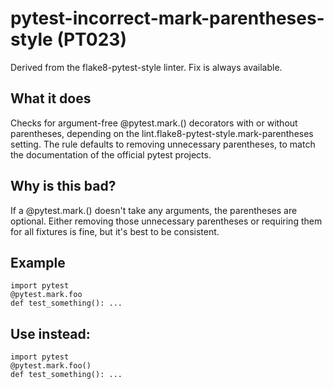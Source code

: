 # pytest-incorrect-mark-parentheses-style (PT023)
Derived from the flake8-pytest-style linter.
Fix is always available.
## What it does
Checks for argument-free @pytest.mark.<marker>() decorators with or
without parentheses, depending on the lint.flake8-pytest-style.mark-parentheses
setting.
The rule defaults to removing unnecessary parentheses,
to match the documentation of the official pytest projects.
## Why is this bad?
If a @pytest.mark.<marker>() doesn't take any arguments, the parentheses are
optional.
Either removing those unnecessary parentheses or requiring them for all
fixtures is fine, but it's best to be consistent.
## Example
```
import pytest
@pytest.mark.foo
def test_something(): ...
```
## Use instead:
```
import pytest
@pytest.mark.foo()
def test_something(): ...
```